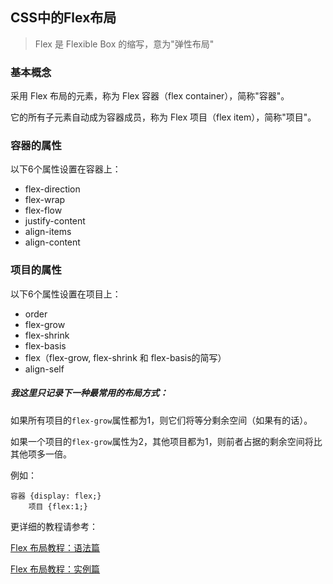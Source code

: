 ## CSS中的Flex布局

> Flex 是 Flexible Box 的缩写，意为"弹性布局"

### 基本概念

采用 Flex 布局的元素，称为 Flex 容器（flex container），简称"容器"。

它的所有子元素自动成为容器成员，称为 Flex 项目（flex item），简称"项目"。

### 容器的属性

以下6个属性设置在容器上：

* flex-direction
* flex-wrap
* flex-flow
* justify-content
* align-items
* align-content

### 项目的属性

以下6个属性设置在项目上：

* order
* flex-grow
* flex-shrink
* flex-basis
* flex（flex-grow, flex-shrink 和 flex-basis的简写）
* align-self

##### 我这里只记录下一种最常用的布局方式：

如果所有项目的`flex-grow`属性都为1，则它们将等分剩余空间（如果有的话）。

如果一个项目的`flex-grow`属性为2，其他项目都为1，则前者占据的剩余空间将比其他项多一倍。

例如：

	容器 {display: flex;}
		项目 {flex:1;}
	

更详细的教程请参考：

[Flex 布局教程：语法篇](http://www.ruanyifeng.com/blog/2015/07/flex-grammar.html)

[Flex 布局教程：实例篇](http://www.ruanyifeng.com/blog/2015/07/flex-examples.html)